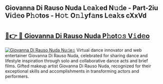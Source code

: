 ## Giovanna Di Rauso Nuda L𝚎a𝚔ed N𝚞𝚍e - Part-2iu Vi𝚍𝚎o P𝚑𝚘tos - H𝚘𝚝 O𝚗𝚕yf𝚊ns L𝚎a𝚔s cXxVd

# <h2><a href="http://kfcnkr.oniu.top/?m=Giovanna+Di+Rauso+Nuda">🔗👉 🔴 Giovanna Di Rauso Nuda P𝚑ot𝚘𝚜 V𝚒d𝚎o</a></h2>

[![Giovanna Di Rauso Nuda Nu𝚍e𝚜](https://i.imgur.com/0qMVB7G.gif)](http://kfcnkr.oniu.top/?m=Giovanna+Di+Rauso+Nuda)
Virtual dance innovator and web entertainer Giovanna Di Rauso Nuda, celebrated for sharing dance and lifestyle inspiration through solo and collaborative dance acts and brief films. Gifted makeup artist Giovanna Di Rauso Nuda, recognized for their exceptional skills and accomplishments in transforming actors and performers.  
